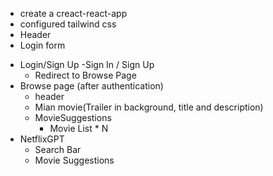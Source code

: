 <!-- Netflix GPT -->

- create a creact-react-app
- configured tailwind css
- Header
- Login form

<!-- Features -->

- Login/Sign Up
  -Sign In / Sign Up
  - Redirect to Browse Page
- Browse page (after authentication)
  - header
  - Mian movie(Trailer in background, title and description)
  - MovieSuggestions
    - Movie List \* N
- NetflixGPT
  - Search Bar
  - Movie Suggestions
